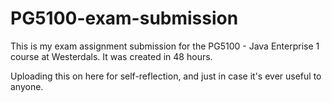 # PG5100-exam-submission
This is my exam assignment submission for the PG5100 - Java Enterprise 1 course at Westerdals. It was created in 48 hours.

Uploading this on here for self-reflection, and just in case it's ever useful to anyone.

